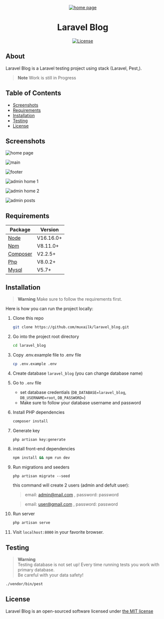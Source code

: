 <div align="center">
<a href="https://github.com/muxailk/laravel_blog">

![home page](https://github.com/muxailk/laravel_blog/blob/master/public/images/readme/logo.png)

</a>
</div>

<h1 align="center">Laravel Blog</h1>
<p align="center"><a href="https://github.com/josuapsianturi/velflix/blob/main/LICENSE"><img src="https://poser.pugx.org/cpriego/valet-linux/license.svg" alt="License"></a>
</p>

## About

Laravel Blog is a Laravel testing project using stack (Laravel, Pest,).

> **Note**
>   Work is still in Progress

## Table of Contents

* [Screenshots](#screenshots)
* [Requirements](#requirements)
* [Installation](#installation)
* [Testing](#testing)
* [License](#license)

<a name="screenshots"></a>
## Screenshots

![home page](https://github.com/muxailk/laravel_blog/blob/master/public/images/readme/Screenshot_1.jpg)

![main](https://github.com/muxailk/laravel_blog/blob/master/public/images/readme/Screenshot_2.jpg)

![footer](https://github.com/muxailk/laravel_blog/blob/master/public/images/readme/Screenshot_3.jpg)

![admin home 1](https://github.com/muxailk/laravel_blog/blob/master/public/images/readme/Screenshot_4.jpg)

![admin home 2](https://github.com/muxailk/laravel_blog/blob/master/public/images/readme/Screenshot_5.jpg)

![admin posts](https://github.com/muxailk/laravel_blog/blob/master/public/images/readme/Screenshot_6.jpg)

<a name="requirements"></a>
## Requirements

Package | Version
--- | ---
[Node](https://nodejs.org/en/) | V16.16.0+
[Npm](https://nodejs.org/en/)  | V8.11.0+ 
[Composer](https://getcomposer.org/)  | V2.2.5+
[Php](https://www.php.net/)  | V8.0.2+
[Mysql](https://www.mysql.com/)  |V5.7+

<a name="installation"></a>
## Installation

> **Warning**
>   Make sure to follow the requirements first.

Here is how you can run the project locally:
1. Clone this repo
    ```sh
    git clone https://github.com/muxailk/laravel_blog.git
    ```

1. Go into the project root directory
    ```sh
    cd laravel_blog
    ```

1. Copy .env.example file to .env file
    ```sh
    cp .env.example .env
    ```
1. Create database `laravel_blog` (you can change database name)

1. Go to `.env` file 
    - set database credentials (`DB_DATABASE=laravel_blog`, `DB_USERNAME=root`, `DB_PASSWORD=`)
    - Make sure to follow your database username and password

1. Install PHP dependencies 
    ```sh
    composer install
    ```

1. Generate key 
    ```sh
    php artisan key:generate
    ```

1. install front-end dependencies
    ```sh
    npm install && npm run dev
    ```

1. Run migrations and seeders
    ```
    php artisan migrate --seed
    ```
    this command will create 2 users (admin and defult user):
     > email: admin@mail.com , password: password

     > email: user@gmail.com , password: password 

1. Run server 
    ```sh
    php artisan serve
    ```  

1. Visit `localhost:8000` in your favorite browser.     


<a name="testing"></a>
## Testing

> **Warning** <br>
> Testing database is not set up!
> Every time running tests you work with primary database.<br> Be careful with your data safety!

```sh
./vendor/bin/pest
```


<a name="license"></a>

## License
Laravel Blog is an open-sourced software licensed under [the MIT license](https://github.com/muxailk/laravel_blog/blob/main/LICENSE)
